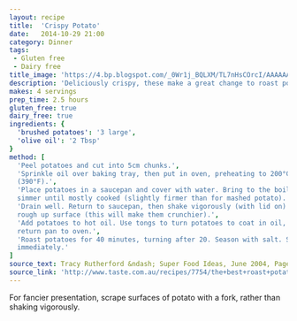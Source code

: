 ```yaml
---
layout: recipe
title:  'Crispy Potato'
date:   2014-10-29 21:00
category: Dinner
tags:
 - Gluten free
 - Dairy free
title_image: 'https://4.bp.blogspot.com/_0Wr1j_BQLXM/TL7nHsCOrcI/AAAAAAAACHY/9LaXFThtuKo/s1600/Crispy+Potato+Cubes.JPG'
description: 'Deliciously crispy, these make a great change to roast potatoes'
makes: 4 servings
prep_time: 2.5 hours
gluten_free: true
dairy_free: true
ingredients: {
  'brushed potatoes': '3 large',
  'olive oil': '2 Tbsp'
}
method: [
  'Peel potatoes and cut into 5cm chunks.',
  'Sprinkle oil over baking tray, then put in oven, preheating to 200°C
  (390°F).',
  'Place potatoes in a saucepan and cover with water. Bring to the boil and
  simmer until mostly cooked (slightly firmer than for mashed potato).',
  'Drain well. Return to saucepan, then shake vigorously (with lid on) to
  rough up surface (this will make them crunchier).',
  'Add potatoes to hot oil. Use tongs to turn potatoes to coat in oil, then
  return pan to oven.',
  'Roast potatoes for 40 minutes, turning after 20. Season with salt. Serve
  immediately.'
]
source_text: Tracy Rutherford &ndash; Super Food Ideas, June 2004, Page 52
source_link: 'http://www.taste.com.au/recipes/7754/the+best+roast+potatoes'
---
```

For fancier presentation, scrape surfaces of potato with a fork, rather than
shaking vigorously.
